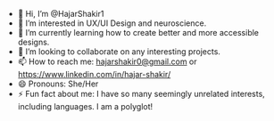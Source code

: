 - 👋 Hi, I’m @HajarShakir1
- 👀 I’m interested in UX/UI Design and neuroscience.
- 🌱 I’m currently learning how to create better and more accessible designs.
- 💞️ I’m looking to collaborate on any interesting projects.
- 📫 How to reach me: hajarshakir0@gmail.com or https://www.linkedin.com/in/hajar-shakir/
- 😄 Pronouns: She/Her
- ⚡ Fun fact about me: I have so many seemingly unrelated interests, including languages. I am a polyglot!

<!---
HajarShakir1/HajarShakir1 is a ✨ special ✨ repository because its `README.md` (this file) appears on your GitHub profile.
You can click the Preview link to take a look at your changes.
--->
